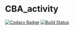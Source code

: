 # CBA_activity
[![Codacy Badge](https://api.codacy.com/project/badge/Grade/9b251808a5c945d181b2cf35f682c1f6)](https://app.codacy.com/app/goutamahegde/CBA_activity?utm_source=github.com&utm_medium=referral&utm_content=goutamahegde/CBA_activity&utm_campaign=Badge_Grade_Dashboard)
[![Build Status](https://travis-ci.org/goutamahegde/CBA_activity.svg?branch=master)](https://travis-ci.org/goutamahegde/CBA_activity)

